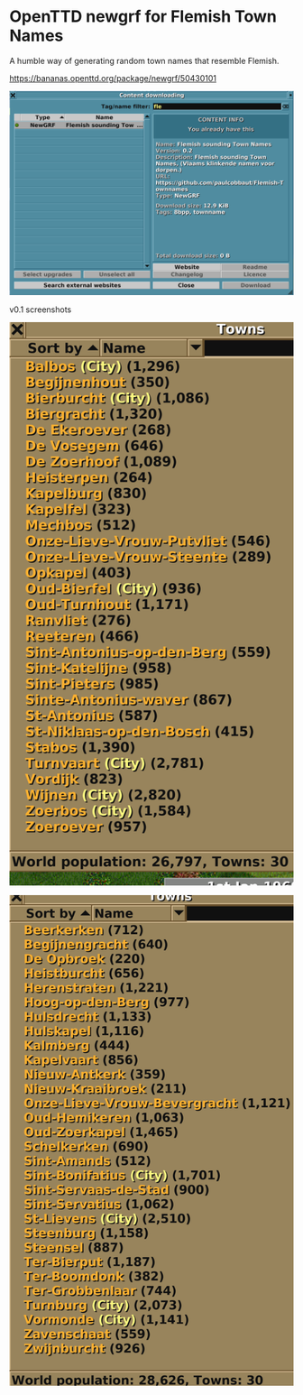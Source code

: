 # OpenTTD newgrf for Flemish Town Names

A humble way of generating random town names that resemble Flemish.

https://bananas.openttd.org/package/newgrf/50430101


![newgrf screenshot](images/newgrf_in_openttd.png)


v0.1 screenshots

![example screenshot](images/flemish_town_names1.png)

![example screenshot](images/flemish_town_names2.png)

